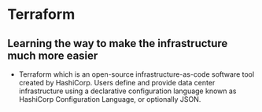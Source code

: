 # Terraform
## Learning the way to make the infrastructure much more easier

* Terraform which is an open-source infrastructure-as-code software tool created by HashiCorp. Users define and provide data center infrastructure using a declarative configuration language known as HashiCorp Configuration Language, or optionally JSON.